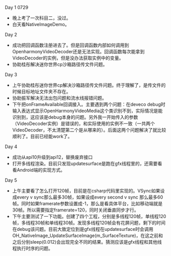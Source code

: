 Day 1    0729
* 晚上考了一次科目二，没过。
* 白天看NativeImageDemo。

Day 2
* 成功把回调函数注册进去了。但是回调函数内部如何调用到OpenharmonyVideoDecoder还是无法实现。回调函数每次能拿到VideoDecoder的实例，但是没办法获取实例中的变量。
* 协助桂彤解决迷你世界cp沙箱路径传文件问题。

Day 3
* 上午协助桂彤迷你世界cp解决沙箱路径传文件问题。终于理解了，是传文件的时候目标地址文件夹不存在。
* 协助振军解决无法出包问题和流水线报错问题。
* 下午把onFrameAvailable回调接入。主要遇到两个问题：在deveco debug时输入表达式显示OpenHarmonyVideoMedia这个类识别不到，实际情况是能识别到，这应该是debug本身的问题。另外我一开始传入的参数（VideoDecoder实例）是错误的，和实际使用的实例不一致（一共两个VideoDecoder，不太清楚第二个是从哪来的）。后面这两个问题解决了就比较顺利了。目前已经能work了。

Day 4
* 成功从api10升级到api12，替换废弃接口
* 打开多线程渲染。目前只发现updatesurface是跑在gfx线程里的，还需要看看Android端的实现方式。


Day 5
* 上午主要看了怎么打开120帧，目前是在csharp代码里实现的。VSync如果设成every v sync那么最多30帧，如果设成every second v sync 那么最多60帧。同时如果framerate参数设置成-1，那么是看具体平台，比如移动端就是30帧。所以需要指定framerate=120，同时关闭垂直同步才行。
* 下午主要测试了一下功能。创建了四个工程，分别是多线程120帧，单线程120帧，多线程30帧和单线程30帧。发现多线程120帧会有花屏问题，剩下的时间在debug该问题。目前大致定位到是gfx线程在updatesurface时会调用OH_NativeImage_UpdateSurfaceImage(m_SurfaceTexture)，在这之前和之后分别sleep(0.012)会出现完全不同的结果。猜测应该是gfx线程和其他线程执行时序的问题。